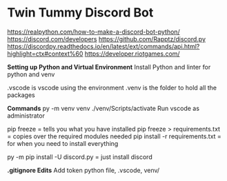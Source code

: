 # Twin Tummy Discord Bot
https://realpython.com/how-to-make-a-discord-bot-python/ 
https://discord.com/developers
https://github.com/Rapptz/discord.py
https://discordpy.readthedocs.io/en/latest/ext/commands/api.html?highlight=ctx#context%60
https://developer.riotgames.com/

<b>Setting up Python and Virtual Environment</b>
Install Python and linter for python and venv

.vscode is vscode using the environment
.venv is the folder to hold all the packages

<b>Commands</b>
py -m venv venv
./venv/Scripts/activate
Run vscode as administrator

pip freeze = tells you what you have installed
pip freeze > requirements.txt = copies over the required modules needed
pip install -r requirements.txt = for when you need to install everything

py -m pip install -U discord.py = just install discord

<b>.gitignore Edits</b>
Add token python file, .vscode, venv/


